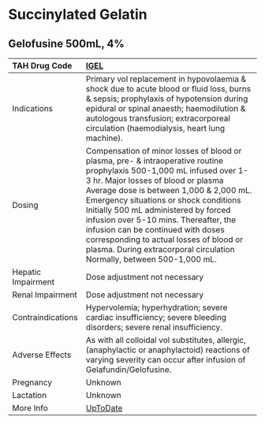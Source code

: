 # Succinylated Gelatin

## Gelofusine 500mL, 4%

| TAH Drug Code      | [IGEL](https://www.tahsda.org.tw/drugs/hissearch.php?drug_code=IGEL)                                                                                                                                                                                                                                                                                                                                                                                                                      |
|:-------------------|:------------------------------------------------------------------------------------------------------------------------------------------------------------------------------------------------------------------------------------------------------------------------------------------------------------------------------------------------------------------------------------------------------------------------------------------------------------------------------------------|
| Indications        | Primary vol replacement in hypovolaemia & shock due to acute blood or fluid loss, burns & sepsis; prophylaxis of hypotension during epidural or spinal anaesth; haemodilution & autologous transfusion; extracorporeal circulation (haemodialysis, heart lung machine).                                                                                                                                                                                                                   |
| Dosing             | Compensation of minor losses of blood or plasma, pre- & intraoperative routine prophylaxis 500-1,000 mL infused over 1-3 hr. Major losses of blood or plasma Average dose is between 1,000 & 2,000 mL. Emergency situations or shock conditions Initially 500 mL administered by forced infusion over 5-10 mins. Thereafter, the infusion can be continued with doses corresponding to actual losses of blood or plasma. During extracorporal circulation Normally, between 500-1,000 mL. |
| Hepatic Impairment | Dose adjustment not necessary                                                                                                                                                                                                                                                                                                                                                                                                                                                             |
| Renal Impairment   | Dose adjustment not necessary                                                                                                                                                                                                                                                                                                                                                                                                                                                             |
| Contraindications  | Hypervolemia; hyperhydration; severe cardiac insufficiency; severe bleeding disorders; severe renal insufficiency.                                                                                                                                                                                                                                                                                                                                                                        |
| Adverse Effects    | As with all colloidal vol substitutes, allergic, (anaphylactic or anaphylactoid) reactions of varying severity can occur after infusion of Gelafundin/Gelofusine.                                                                                                                                                                                                                                                                                                                         |
| Pregnancy          | Unknown                                                                                                                                                                                                                                                                                                                                                                                                                                                                                   |
| Lactation          | Unknown                                                                                                                                                                                                                                                                                                                                                                                                                                                                                   |
| More Info          | [UpToDate](https://www.uptodate.com/contents/succinylated-gelatin-drug-information)                                                                                                                                                                                                                                                                                                                                                                                                       |

